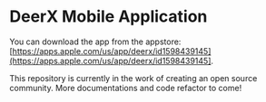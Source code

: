 # DeerX Mobile Application

You can download the app from the appstore: [https://apps.apple.com/us/app/deerx/id1598439145](https://apps.apple.com/us/app/deerx/id1598439145].

This repository is currently in the work of creating an open source community. More documentations and code refactor to come!
